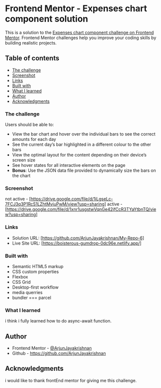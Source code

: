# Frontend Mentor - Expenses chart component solution

This is a solution to the [Expenses chart component challenge on Frontend Mentor](https://www.frontendmentor.io/challenges/expenses-chart-component-e7yJBUdjwt). Frontend Mentor challenges help you improve your coding skills by building realistic projects.

## Table of contents

- [The challenge](#the-challenge)
- [Screenshot](#screenshot)
- [Links](#links)
- [Built with](#built-with)
- [What I learned](#what-i-learned)
- [Author](#author)
- [Acknowledgments](#acknowledgments)

### The challenge

Users should be able to:

- View the bar chart and hover over the individual bars to see the correct amounts for each day
- See the current day’s bar highlighted in a different colour to the other bars
- View the optimal layout for the content depending on their device’s screen size
- See hover states for all interactive elements on the page
- **Bonus**: Use the JSON data file provided to dynamically size the bars on the chart

### Screenshot

not active - [https://drive.google.com/file/d/1iLgseLc-7FCJ3q3P1RcS1LZhtMvjuPwM/view?usp=sharing]
active - [https://drive.google.com/file/d/1xnr1usgstwVqnGe42jfCcR3TYaYtbnTQ/view?usp=sharing]

### Links

- Solution URL: [https://github.com/ArjunJayakrishnan/My-Repo-6]
- Live Site URL: [https://boisterous-gumdrop-0dc96e.netlify.app/]

### Built with

- Semantic HTML5 markup
- CSS custom properties
- Flexbox
- CSS Grid
- Desktop-first workflow
- media querries
- bundler === parcel

### What I learned

i think i fully learned how to do async-await function.

## Author

- Frontend Mentor - [@ArjunJayakrishnan](https://www.frontendmentor.io/profile/yourusername)
- Github - https://github.com/ArjunJayakrishnan

## Acknowledgments

i would like to thank frontEnd mentor for giving me this challenge.
